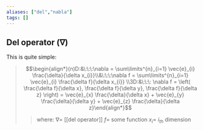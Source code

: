 ```yaml
---
aliases: ["del","nabla"]
tags: []
---
```


## Del operator ($\nabla$)

This is quite simple:

> $$\begin{align*}(n)D:&\:\:\:\nabla = \sum\limits^{n}_{i=1} \vec{e}_{i} \frac{\delta}{\delta x_{i}}\\&\:\:\:\nabla f = \sum\limits^{n}_{i=1} \vec{e}_{i} \frac{\delta f}{\delta x_{i}} \\3D:&\:\:\: \nabla f = \left( \frac{\delta f}{\delta x}, \frac{\delta f}{\delta y}, \frac{\delta f}{\delta z} \right) = \vec{e}_{x} \frac{\delta}{\delta x} + \vec{e}_{y} \frac{\delta}{\delta y} + \vec{e}_{z} \frac{\delta}{\delta z}\end{align*}$$
>> where:
>> $\nabla=$ [[del operator]]
>> $f=$ some function
>> $x_{i}=$ $i_{th}$ dimension
